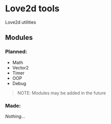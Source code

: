 # Love2d tools
Love2d utilities

## Modules
### Planned:
- Math
- Vector2
- Timer
- OOP
- Debug
> NOTE: Modules may be added in the future
### Made:
*Nothing...*

<!-- 
## Changelog
**Current version:**
> Format: release.version[.beta]
> Release 1 version 5 beta 4 would be 1.5.4

## Roadmap
*Nothing...*
-->
